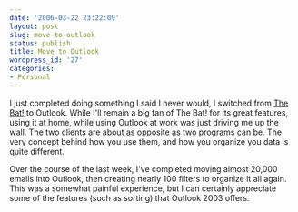 ```yaml
---
date: '2006-03-22 23:22:09'
layout: post
slug: move-to-outlook
status: publish
title: Move to Outlook
wordpress_id: '27'
categories:
- Personal
---
```


I just completed doing something I said I never would, I switched from [The Bat!](http://www.ritlabs.com/en/products/thebat/) to Outlook. While I'll remain a big fan of The Bat! for its great features, using it at home, while using Outlook at work was just driving me up the wall. The two clients are about as opposite as two programs can be. The very concept behind how you use them, and how you organize you data is quite different.

Over the course of the last week, I've completed moving almost 20,000 emails into Outlook, then creating nearly 100 filters to organize it all again. This was a somewhat painful experience, but I can certainly appreciate some of the features (such as sorting) that Outlook 2003 offers.
